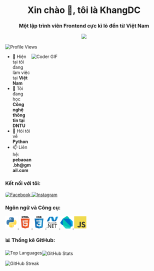 <h1 align="center">Xin chào 👋, tôi là KhangDC</h1>
<h3 align="center">Một lập trình viên Frontend cực kì lỏ đến từ Việt Nam</h3>

<p align="center">
  <img src="https://capsule-render.vercel.app/api?type=waving&color=gradient&height=100&section=footer" />

</p>

<p align="left">
  <img src="https://komarev.com/ghpvc/?username=khangcodenoob&label=Profile%20views&color=0e75b6&style=flat" alt="Profile Views" />
</p>

<img align="right" src="https://cdn.dribbble.com/users/2131993/screenshots/4948736/thoughtworks-gif_dribbble.gif" alt="Coder GIF" width="420" height="350">

<ul>
  <li>🔭 Hiện tại tôi đang làm việc tại <strong>Việt Nam</strong></li>
  <li>🌱 Tôi đang học <strong>Công nghệ thông tin tại DNTU</strong></li>
  <li>💬 Hỏi tôi về <strong>Python</strong></li>
  <li>📫 Liên hệ: <strong>pebaoan.bh@gmail.com</strong></li>
</ul>

<h3 align="left">Kết nối với tôi:</h3>
<p align="left">
  <a href="https://www.facebook.com/hazvu/" target="_blank">
    <img align="center" src="https://cdn-icons-png.flaticon.com/512/124/124010.png" alt="Facebook" height="30" width="30" style="border-radius:5px;" />
  </a>
  <a href="https://www.instagram.com/khangnehihi/" target="_blank">
    <img align="center" src="https://raw.githubusercontent.com/rahuldkjain/github-profile-readme-generator/master/src/images/icons/Social/instagram.svg" alt="Instagram" height="30" width="40" />
  </a>
</p>


<h3 align="left">Ngôn ngữ và Công cụ:</h3>
<p align="left">
  <!-- Python -->
  <a href="https://www.python.org" target="_blank" rel="noreferrer">
    <img src="https://raw.githubusercontent.com/devicons/devicon/master/icons/python/python-original.svg" alt="python" width="40" height="40"/>
  </a>

  <!-- HTML -->
  <a href="https://www.w3.org/html/" target="_blank" rel="noreferrer">
    <img src="https://raw.githubusercontent.com/devicons/devicon/master/icons/html5/html5-original-wordmark.svg" alt="html5" width="40" height="40"/>
  </a>

  <!-- CSS -->
  <a href="https://www.w3schools.com/css/" target="_blank" rel="noreferrer">
    <img src="https://raw.githubusercontent.com/devicons/devicon/master/icons/css3/css3-original-wordmark.svg" alt="css3" width="40" height="40"/>
  </a>

  <!-- ASP.NET -->
  <a href="https://dotnet.microsoft.com/" target="_blank" rel="noreferrer">
    <img src="https://raw.githubusercontent.com/devicons/devicon/master/icons/dot-net/dot-net-original-wordmark.svg" alt="asp.net" width="40" height="40"/>
  </a>

  <!-- Dart -->
  <a href="https://dart.dev/" target="_blank" rel="noreferrer">
    <img src="https://raw.githubusercontent.com/devicons/devicon/master/icons/dart/dart-original.svg" alt="dart" width="40" height="40"/>
  </a>

  <!-- JavaScript -->
  <a href="https://developer.mozilla.org/en-US/docs/Web/JavaScript" target="_blank" rel="noreferrer">
    <img src="https://raw.githubusercontent.com/devicons/devicon/master/icons/javascript/javascript-original.svg" alt="javascript" width="40" height="40"/>
  </a>
</p>

<h3 align="left">📊 Thống kê GitHub:</h3>
<p>
  <img align="left" src="https://github-readme-stats.vercel.app/api/top-langs?username=khangcodenoob&show_icons=true&locale=en&layout=compact" alt="Top Languages" />
</p>

<p>
  <img align="center" src="https://github-readme-stats.vercel.app/api?username=khangcodenoob&show_icons=true&locale=en" alt="GitHub Stats" />
</p>

<p>
  <img align="center" src="https://github-readme-streak-stats.herokuapp.com/?user=khangcodenoob&" alt="GitHub Streak" />
</p>
